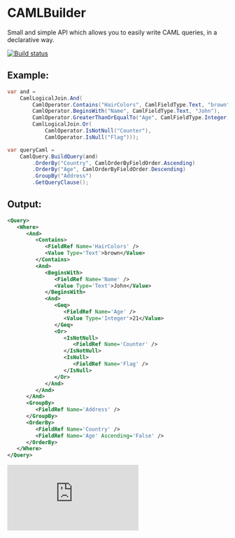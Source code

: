 # CAMLBuilder
Small and simple API which allows you to easily write CAML queries, in a declarative way.

[![Build status](https://ci.appveyor.com/api/projects/status/1a5mcdp2ysrjor42/branch/master?svg=true)](https://ci.appveyor.com/project/joaope/camlbuilder/branch/dnx)

## Example:

```C#
var and = 
    CamlLogicalJoin.And(
        CamlOperator.Contains("HairColors", CamlFieldType.Text, "brown"),
        CamlOperator.BeginsWith("Name", CamlFieldType.Text, "John"),
        CamlOperator.GreaterThanOrEqualTo("Age", CamlFieldType.Integer, 21),
        CamlLogicalJoin.Or(
            CamlOperator.IsNotNull("Counter"),
            CamlOperator.IsNull("Flag")));

var queryCaml = 
    CamlQuery.BuildQuery(and)
        .OrderBy("Country", CamlOrderByFieldOrder.Ascending)
        .OrderBy("Age", CamlOrderByFieldOrder.Descending)
        .GroupBy("Address")
        .GetQueryClause();
```

## Output:

```XML
<Query>
   <Where>
      <And>
         <Contains>
            <FieldRef Name='HairColors' />
            <Value Type='Text'>brown</Value>
         </Contains>
         <And>
            <BeginsWith>
               <FieldRef Name='Name' />
               <Value Type='Text'>John</Value>
            </BeginsWith>
            <And>
               <Geq>
                  <FieldRef Name='Age' />
                  <Value Type='Integer'>21</Value>
               </Geq>
               <Or>
                  <IsNotNull>
                     <FieldRef Name='Counter' />
                  </IsNotNull>
                  <IsNull>
                     <FieldRef Name='Flag' />
                  </IsNull>
               </Or>
            </And>
         </And>
      </And>
      <GroupBy>
         <FieldRef Name='Address' />
      </GroupBy>
      <OrderBy>
         <FieldRef Name='Country' />
         <FieldRef Name='Age' Ascending='False' />
      </OrderBy>
   </Where>
</Query>
```

[![Analytics](https://ga-beacon.appspot.com/UA-55655362-2/joaope/camlbuilder/readme.md)](https://github.com/joaope/camlbuilder)
